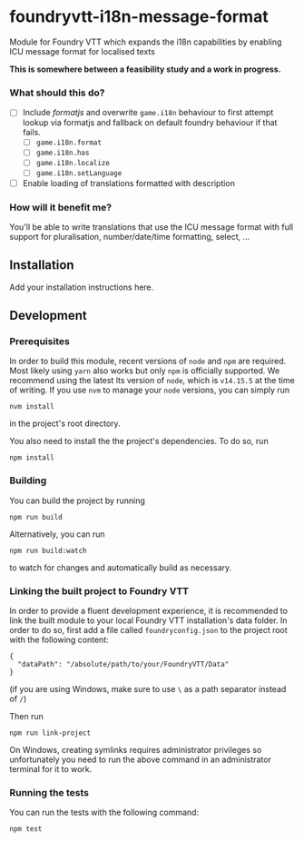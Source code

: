 # foundryvtt-i18n-message-format

Module for Foundry VTT which expands the i18n capabilities by enabling ICU message format for localised texts

**This is somewhere between a feasibility study and a work in progress.**

### What should this do? 

- [ ] Include _formatjs_ and overwrite `game.i18n` behaviour to first attempt lookup via formatjs and fallback on default foundry behaviour if that fails.
  - [ ] `game.i18n.format`
  - [ ] `game.i18n.has`
  - [ ] `game.i18n.localize`
  - [ ] `game.i18n.setLanguage`
- [ ] Enable loading of translations formatted with description

### How will it benefit me?
You'll be able to write translations that use the ICU message format with full support for pluralisation, number/date/time formatting, select, …

## Installation

Add your installation instructions here.

## Development

### Prerequisites

In order to build this module, recent versions of `node` and `npm` are
required. Most likely using `yarn` also works but only `npm` is officially
supported. We recommend using the latest lts version of `node`, which is
`v14.15.5` at the time of writing. If you use `nvm` to manage your `node`
versions, you can simply run

```
nvm install
```

in the project's root directory.

You also need to install the the project's dependencies. To do so, run

```
npm install
```

### Building

You can build the project by running

```
npm run build
```

Alternatively, you can run

```
npm run build:watch
```

to watch for changes and automatically build as necessary.

### Linking the built project to Foundry VTT

In order to provide a fluent development experience, it is recommended to link
the built module to your local Foundry VTT installation's data folder. In
order to do so, first add a file called `foundryconfig.json` to the project root
with the following content:

```
{
  "dataPath": "/absolute/path/to/your/FoundryVTT/Data"
}
```

(if you are using Windows, make sure to use `\` as a path separator instead of
`/`)

Then run

```
npm run link-project
```

On Windows, creating symlinks requires administrator privileges so unfortunately
you need to run the above command in an administrator terminal for it to work.

### Running the tests

You can run the tests with the following command:

```
npm test
```
